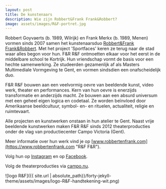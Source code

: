 ```yaml
---
layout: post
title: De kunstenaars
description: Wie zijn Robbert&Frank Frank&Robbert?
image: assets/images/R&F-portret.jpg
---
```


Robbert Goyvaerts (b. 1989, Wilrijk) en Frank Merkx (b. 1989, Menen) vormen sinds 2007 samen het kunstenaarsduo [Robbert&Frank Frank&Robbert](https://www.robbertenfrank.com "R&F F&R"). Met het project 'Sportfaces' keren ze terug naar de stad waar alles begon voor hun. F&R R&F ontmoetten elkaar voor het eerst in de middelbare school te Kortrijk. Hun vriendschap vormt de basis voor een hechte samenwerking. Ze studeerden gezamenlijk af als Masters Multimediale Vormgeving te Gent, en vormen sindsdien een onafscheidelijk duo.

F&R R&F bouwen aan een veelvormig oevre van beeldende kunst, video werk, theater en performances. Kern van hun oevre is enerzijds transformatie en anderzijds macht. Ze bouwen aan een absurd universum met een geheel eigen logica en codetaal. Ze worden beïnvloed door Amerikaanse beeldcultuur, symbol- en- en rituelen, actualiteit, religie en ruimtevaart.

Alle projecten en kunstwerken onstaan in hun atelier te Gent. Naast vrije beeldende kunstwerken maken F&R R&F sinds 2012 theaterproducties onder de vlag van productiecenter Campo Victoria (Gent). 

Meer informatie over hun werk vind je op [www.robbertenfrank.com](https://www.robbertenfrank.com "R&F F&R").

Volg hun op [Instagram](https://www.instagram.com/r_en_f "R&F F&R instagram") en op [Facebook](https://www.facebook.com/frankenrobbertrobbertenfrank "F&R R&F Facebook").

Volg de theaterproducties via [campo.nu](https://www.campo.nu/nl/artist/721/robbertfrank-frankrobbert "R&F F&R Theater").

![logo R&F]({{ site.url | absolute_path}}/forty-jekyll-theme/assets/images/logo-R&F-handtekening-wit.png)
